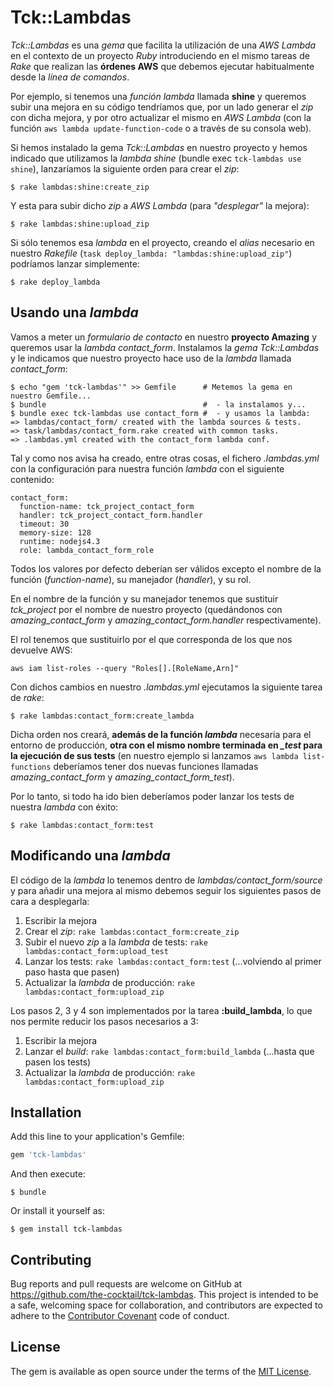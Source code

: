 # Tck::Lambdas

_Tck::Lambdas_ es una _gema_ que facilita la utilización de una _AWS Lambda_ en el contexto de un proyecto _Ruby_ introduciendo en el mismo tareas de _Rake_ que realizan las **órdenes AWS** que debemos ejecutar habitualmente desde la _línea de comandos_.

Por ejemplo, si tenemos una _función lambda_ llamada **shine** y queremos subir una mejora en su código tendríamos que, por un lado generar el _zip_ con dicha mejora, y por otro actualizar el mismo en _AWS Lambda_ (con la función ``aws lambda update-function-code`` o a través de su consola web).
    
Si hemos instalado la gema _Tck::Lambdas_ en nuestro proyecto y hemos indicado que utilizamos la _lambda shine_ (bundle exec ``tck-lambdas use shine``), lanzaríamos la siguiente orden para crear el _zip_:

    $ rake lambdas:shine:create_zip

Y esta para subir dicho _zip_ a _AWS Lambda_ (para _"desplegar"_ la mejora):

    $ rake lambdas:shine:upload_zip

Si sólo tenemos esa _lambda_ en el proyecto, creando el _alias_ necesario en nuestro _Rakefile_ (``task deploy_lambda: "lambdas:shine:upload_zip"``) podríamos lanzar simplemente:

    $ rake deploy_lambda

Usando una _lambda_
-------------------

Vamos a meter un _formulario de contacto_ en nuestro **proyecto Amazing** y queremos usar la *lambda contact_form*. Instalamos la _gema Tck::Lambdas_ y le indicamos que nuestro proyecto hace uso de la _lambda_ llamada *contact_form*:

    $ echo "gem 'tck-lambdas'" >> Gemfile      # Metemos la gema en nuestro Gemfile...
    $ bundle                                   #  - la instalamos y...
    $ bundle exec tck-lambdas use contact_form #  - y usamos la lambda:
    => lambdas/contact_form/ created with the lambda sources & tests.
    => task/lambdas/contact_form.rake created with common tasks.
    => .lambdas.yml created with the contact_form lambda conf.
    
Tal y como nos avisa ha creado, entre otras cosas, el fichero *.lambdas.yml* con la configuración para nuestra función _lambda_ con el siguiente contenido:

    contact_form:
      function-name: tck_project_contact_form
      handler: tck_project_contact_form.handler
      timeout: 30
      memory-size: 128
      runtime: nodejs4.3
      role: lambda_contact_form_role

Todos los valores por defecto deberían ser válidos excepto el nombre de la función (_function-name_), su manejador (_handler_), y su rol.

En el nombre de la función y su manejador tenemos que sustituir *tck_project* por el nombre de nuestro proyecto (quedándonos con *amazing_contact_form* y *amazing_contact_form.handler* respectivamente).

El rol tenemos que sustituirlo por el que corresponda de los que nos devuelve AWS:

    aws iam list-roles --query "Roles[].[RoleName,Arn]"

Con dichos cambios en nuestro *.lambdas.yml* ejecutamos la siguiente tarea de _rake_:

    $ rake lambdas:contact_form:create_lambda

Dicha orden nos creará, **además de la función _lambda_** necesaria para el entorno de producción, **otra con el mismo nombre terminada en *_test* para la ejecución de sus tests** (en nuestro ejemplo si lanzamos ``aws lambda list-functions`` deberíamos tener dos nuevas funciones llamadas *amazing_contact_form* y *amazing_contact_form_test*).

Por lo tanto, si todo ha ido bien deberíamos poder lanzar los tests de nuestra _lambda_ con éxito:

    $ rake lambdas:contact_form:test

Modificando una _lambda_
------------------------

El código de la _lambda_ lo tenemos dentro de *lambdas/contact_form/source* y para añadir una mejora al mismo debemos seguir los siguientes pasos de cara a desplegarla:

1. Escribir la mejora
2. Crear el _zip_:
  ``rake lambdas:contact_form:create_zip``
3. Subir el nuevo _zip_ a la _lambda_ de tests:
  ``rake lambdas:contact_form:upload_test``
4. Lanzar los tests:
  ``rake lambdas:contact_form:test``
  (...volviendo al primer paso hasta que pasen)
5. Actualizar la _lambda_ de producción:
  ``rake lambdas:contact_form:upload_zip``

Los pasos 2, 3 y 4 son implementados por la tarea **:build_lambda**, lo que nos permite reducir los pasos necesarios a 3:

1. Escribir la mejora
2. Lanzar el _build_:
  ``rake lambdas:contact_form:build_lambda``
 (...hasta que pasen los tests)
3. Actualizar la _lambda_ de producción:
  ``rake lambdas:contact_form:upload_zip``

## Installation

Add this line to your application's Gemfile:

```ruby
gem 'tck-lambdas'
```

And then execute:

    $ bundle

Or install it yourself as:

    $ gem install tck-lambdas

## Contributing

Bug reports and pull requests are welcome on GitHub at https://github.com/the-cocktail/tck-lambdas. This project is intended to be a safe, welcoming space for collaboration, and contributors are expected to adhere to the [Contributor Covenant](http://contributor-covenant.org) code of conduct.


## License

The gem is available as open source under the terms of the [MIT License](http://opensource.org/licenses/MIT).
